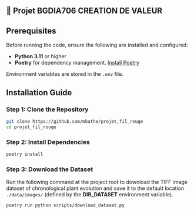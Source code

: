## 🍲 Projet BGDIA706 CREATION DE VALEUR

## Prerequisites
Before running the code, ensure the following are installed and configured:
- **Python 3.11** or higher
- **Poetry** for dependency management. [Install Poetry](https://python-poetry.org/docs/#installation)

Environment variables are stored in the `.env` file.

## Installation Guide

### Step 1: Clone the Repository
```bash
git clone https://github.com/mbathe/projet_fil_rouge
cd projet_fil_rouge
```

### Step 2: Install Dependencies
```bash
poetry install
```

### Step 3: Download the Dataset
Run the following command at the project root to download the TIFF image dataset of chronological plant evolution and save it to the default location `./data/images/` (defined by the **DIR_DATASET** environment variable).
```bash
poetry run python scripts/download_dataset.py
```